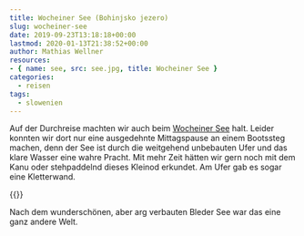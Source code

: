 ```yaml
---
title: Wocheiner See (Bohinjsko jezero)
slug: wocheiner-see
date: 2019-09-23T13:18:18+00:00
lastmod: 2020-01-13T21:38:52+00:00
author: Mathias Wellner
resources: 
- { name: see, src: see.jpg, title: Wocheiner See }
categories:
  - reisen
tags:
  - slowenien
---
```

Auf der Durchreise machten wir auch beim [Wocheiner See](https://de.wikipedia.org/wiki/Bohinjsko_jezero) halt. Leider konnten wir dort nur eine ausgedehnte Mittagspause an einem Bootssteg machen, denn der See ist durch die weitgehend unbebauten Ufer und das klare Wasser eine wahre Pracht. Mit mehr Zeit hätten wir gern noch mit dem Kanu oder stehpaddelnd dieses Kleinod erkundet. Am Ufer gab es sogar eine Kletterwand. 

<!--more-->

{{<responsive-image name="see">}}

Nach dem wunderschönen, aber arg verbauten Bleder See war das eine ganz andere Welt. 